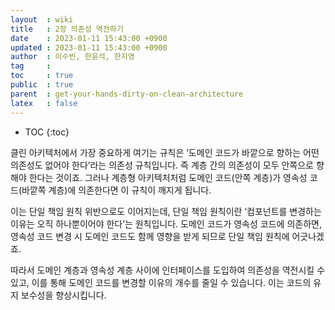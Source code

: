 ```yaml
---
layout  : wiki
title   : 2장 의존성 역전하기
date    : 2023-01-11 15:43:00 +0900
updated : 2023-01-11 15:43:00 +0900
author  : 이수빈, 한윤석, 한지영
tag     :
toc     : true
public  : true
parent  : get-your-hands-dirty-on-clean-architecture
latex   : false
---
```

* TOC
{:toc}

클린 아키텍처에서 가장 중요하게 여기는 규칙은 ‘도메인 코드가 바깥으로 향하는 어떤 의존성도 없어야 한다’라는 의존성 규칙입니다. 즉 계층 간의 의존성이 모두 안쪽으로 향해야 한다는 것이죠. 그러나 계층형 아키텍처처럼 도메인 코드(안쪽 계층)가 영속성 코드(바깥쪽 계층)에 의존한다면 이 규칙이 깨지게 됩니다.

이는 단일 책임 원칙 위반으로도 이어지는데, 단일 책임 원칙이란 ‘컴포넌트를 변경하는 이유는 오직 하나뿐이어야 한다’는 원칙입니다. 도메인 코드가 영속성 코드에 의존하면, 영속성 코드 변경 시 도메인 코드도 함께 영향을 받게 되므로 단일 책임 원칙에 어긋나겠죠.

따라서 도메인 계층과 영속성 계층 사이에 인터페이스를 도입하여 의존성을 역전시킬
수 있고, 이를 통해 도메인 코드를 변경할 이유의 개수를 줄일 수 있습니다. 이는
코드의 유지 보수성을 향상시킵니다.
